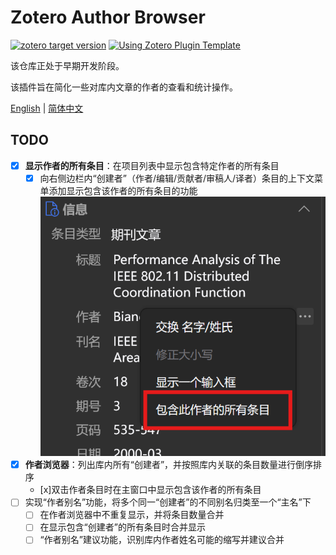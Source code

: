 # Zotero Author Browser

[![zotero target version](https://img.shields.io/badge/Zotero-7-green?style=flat-square&logo=zotero&logoColor=CC2936)](https://www.zotero.org)
[![Using Zotero Plugin Template](https://img.shields.io/badge/Using-Zotero%20Plugin%20Template-blue?style=flat-square&logo=github)](https://github.com/windingwind/zotero-plugin-template)

该仓库正处于早期开发阶段。

该插件旨在简化一些对库内文章的作者的查看和统计操作。

[English](README.md) | [简体中文](README-zhCN.md)

## TODO

- [x] **显示作者的所有条目**：在项目列表中显示包含特定作者的所有条目
  - [x] 向右侧边栏内“创建者”（作者/编辑/贡献者/审稿人/译者）条目的上下文菜单添加显示包含该作者的所有条目的功能![show-author-items](./readme_imgs/show-author-items-zh_cn.png)
- [x] **作者浏览器**：列出库内所有“创建者”，并按照库内关联的条目数量进行倒序排序
  - [x]双击作者条目时在主窗口中显示包含该作者的所有条目
- [ ] 实现“作者别名”功能，将多个同一“创建者”的不同别名归类至一个“主名”下
  - [ ] 在作者浏览器中不重复显示，并将条目数量合并
  - [ ] 在显示包含“创建者”的所有条目时合并显示
  - [ ] “作者别名”建议功能，识别库内作者姓名可能的缩写并建议合并
